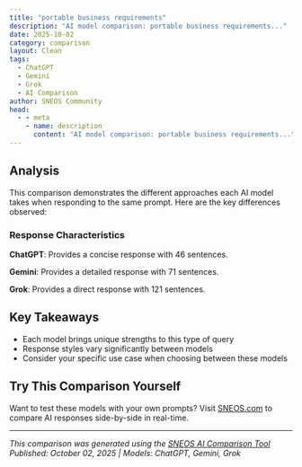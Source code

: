 ```yaml
---
title: "portable business requirements"
description: "AI model comparison: portable business requirements..."
date: 2025-10-02
category: comparison
layout: Clean
tags:
  - ChatGPT
  - Gemini
  - Grok
  - AI Comparison
author: SNEOS Community
head:
  - - meta
    - name: description
      content: "AI model comparison: portable business requirements..."
---
```


<ChatComparison
  title="portable business requirements"
  prompt="portable business requirements"
  :responses='{"ChatGPT": "Certainly! Here is an overview of portable business requirements, which typically refer to the essential needs for running a business in a portable or mobile manner:\n\n### Portable Business Requirements\n\n1. **Mobility**\n - Devices: Lightweight laptops, tablets, or smartphones.\n - Accessories: Portable chargers, compact peripherals (keyboard, mouse).\n \n2. **Connectivity**\n - Reliable internet access via mobile hotspots, cellular data, or public Wi-Fi.\n - VPN for secure remote access to company networks.\n\n3. **Power Supply**\n - Portable battery packs/power banks.\n - Backup chargers or solar chargers for extended use.\n\n4. **Software \u0026 Tools**\n - Cloud-based applications for document editing, storage, and collaboration (e.g., Google Workspace, Microsoft 365).\n - Project management tools (e.g., Trello, Asana).\n - Communication tools (e.g., Zoom, Microsoft Teams, Slack).\n\n5. **Security**\n - VPN and secure access protocols.\n - Encrypted storage and communication.\n - Antivirus and malware protection on all devices.\n\n6. **Data Storage \u0026 Backup**\n - Cloud storage solutions (e.g., Dropbox, Google Drive).\n - Regular data backup routines.\n\n7. **Workspace Flexibility**\n - Portable stands or foldable desks.\n - Noise-cancelling headphones.\n - Comfortable, ergonomic portable office setups.\n\n8. **Legal \u0026 Compliance**\n - Digital signatures for contracts.\n - Compliance with data protection regulations (e.g., GDPR, HIPAA).\n\n9. **Financial Management**\n - Mobile banking apps.\n - Cloud-based accounting software.\n\n10. **Customer Relationship Management (CRM)**\n - Mobile-accessible CRM systems.\n\n### Summary\nTo run a portable business efficiently, you need the right combination of hardware, software, connectivity, security, and workspace flexibility. Cloud solutions and mobile devices are key to maintaining productivity on the go.\n\n---\n\nIf you meant something different by \u0022portable business requirements,\u0022 please provide more details!", "Gemini": "Okay, let\u0027s break down \u0022portable business requirements\u0022 and what that concept encompasses.\n\n**What are \u0022Portable Business Requirements\u0022?**\n\nIn essence, portable business requirements are business requirements that are:\n\n* **Clearly Defined:** They\u0027re unambiguous, specific, and leave little room for interpretation. Everyone understands what the requirement means.\n* **Technology-Agnostic (Ideally):** They focus on *what* the business needs, not *how* it should be implemented technologically. This allows for flexibility in choosing the best technology solution. (Sometimes, a specific technology *is* part of the requirement, but that should be minimized.)\n* **Context-Independent (To a Degree):** While all requirements are context-specific to some extent, portable requirements are written in a way that minimizes their dependence on a particular project, system, or implementation. They should be understandable and relevant even if the surrounding context changes.\n* **Reusable:** They can be applied to different projects, systems, or parts of the organization without significant modification.\n* **Maintainable:** They are easy to update and modify as the business evolves. Their clear definition makes it easier to understand the impact of changes.\n* **Testable:** They are written in a way that allows them to be easily tested and validated.\n\n**Why are Portable Business Requirements Important?**\n\n* **Reduced Redundancy:** Instead of re-writing the same requirement for every project, you can reuse existing, well-defined requirements. This saves time and effort.\n* **Improved Consistency:** Using the same requirements across different systems or projects ensures a more consistent user experience and business processes.\n* **Faster Project Delivery:** Having a library of pre-defined requirements can speed up the requirements gathering and analysis phase of projects.\n* **Lower Development Costs:** Reduced ambiguity and improved consistency can lead to fewer errors and rework during development.\n* **Better Communication:** Clear, well-defined requirements improve communication between stakeholders, developers, and testers.\n* **Increased Agility:** The ability to reuse and modify requirements quickly makes the business more agile and responsive to change.\n* **Improved Traceability:** It\u0027s easier to trace requirements back to their original source and to the business goals they support when requirements are well-defined and portable.\n* **Easier Integration:** When all systems are running to the same standards of business process requirements, they are easier to integrate.\n\n**Examples of Portable Business Requirements (and Non-Portable Counterparts):**\n\nLet\u0027s say we\u0027re talking about an e-commerce system:\n\n* **Non-Portable:** \u0022The shopping cart page should use the Bootstrap 5 CSS framework.\u0022 (Tied to a specific technology)\n* **Portable:** \u0022The system must allow customers to easily view the items they have added to their shopping cart.\u0022 (Focuses on the *what* and allows for different implementation options)\n\n* **Non-Portable:** \u0022The \u0027Submit Order\u0027 button should be green.\u0022 (Too specific)\n* **Portable:** \u0022The system must provide a clear and prominent way for customers to submit their order.\u0022\n\n* **Non-Portable:** \u0022The order processing system must use the \u0027OrderProcessingService\u0027 component.\u0022 (Tied to a specific component in a specific system)\n* **Portable:** \u0022The system must process orders in a timely manner, ensuring that the customer is notified of order confirmation, shipment, and delivery.\u0022\n\n* **Non-Portable:** \u0022The \u0027discount_code\u0027 field in the database must be validated against the \u0027discount_codes\u0027 table.\u0022 (Implementation Detail)\n* **Portable:** \u0022The system must validate discount codes to ensure they are valid and applicable to the customer\u0027s order.\u0022\n\n**How to Write Portable Business Requirements:**\n\n1. **Focus on the \u0022What,\u0022 Not the \u0022How\u0022:** Describe the business need or problem being solved, rather than specifying how it should be implemented.\n2. **Use Clear and Concise Language:** Avoid jargon and technical terms that may not be understood by all stakeholders.\n3. **Use the \u0022Must\u0022 and \u0022Shall\u0022 Keywords:** Use these keywords to indicate mandatory requirements. Avoid vague words like \u0022should\u0022 or \u0022may.\u0022\n4. **Make Requirements Testable:** Write requirements in a way that allows them to be easily tested and validated.\n5. **Use a Standard Template:** Using a template for writing requirements can help ensure consistency and completeness. Common templates include:\n * **User Story Format:** \u0022As a [user type], I want [goal] so that [benefit].\u0022\n * **Structured Format:**\n * Requirement ID\n * Requirement Name\n * Description\n * Rationale\n * Priority\n * Acceptance Criteria\n6. **Prioritize Requirements:** Prioritize requirements based on their importance to the business.\n7. **Review and Validate:** Have stakeholders review and validate the requirements to ensure they are accurate and complete.\n8. **Maintain a Requirements Repository:** Store requirements in a central repository (e.g., a requirements management tool) so they can be easily accessed and reused.\n9. **Use a Glossary of Terms:** Define any terms that may be ambiguous or unfamiliar to stakeholders.\n10. **Avoid Implementation Details:** Don\u0027t bake-in specific code, specific software, and technical parameters into the requirements. Let the developers figure out the best approach.\n11. **Keep it simple:** Portable requirements are also easily understood and easily communicated.\n\n**Tools and Techniques:**\n\n* **Requirements Management Tools:** (e.g., Jira, Azure DevOps, Jama Connect, Polarion ALM, ReqView) These tools help you manage, track, and trace requirements.\n* **Use Case Modeling:** Use cases can help you capture the interactions between users and the system, which can then be used to derive portable business requirements.\n* **Business Process Modeling:** Modeling business processes can help you identify the core business requirements that are needed to support those processes.\n* **User Story Mapping:** This technique helps you visualize the user journey and identify the requirements that are needed to support each step.\n* **Prototypes and Mockups:** Creating prototypes and mockups can help you validate requirements and ensure that they meet the needs of the business.\n\n**Challenges:**\n\n* **Achieving the Right Level of Abstraction:** It can be difficult to strike the right balance between being too specific and being too general.\n* **Maintaining Requirements Over Time:** As the business evolves, requirements may need to be updated or modified.\n* **Getting Stakeholder Buy-in:** It can be challenging to get all stakeholders to agree on the requirements.\n* **Resistance to change:** People might be used to creating requirements a specific way, and it can be difficult to get them to adopt a new approach.\n\n**In summary, portable business requirements are a key ingredient for successful software development and business transformation. By focusing on clarity, reusability, and testability, you can significantly improve the efficiency and effectiveness of your projects.**\n", "Grok": "Creating a **Portable Business Requirements** document or framework refers to defining the needs and specifications for a portable or mobile business operation, such as a mobile app, a pop-up shop, a food truck, or any business model designed for flexibility and mobility. Below, I outline a general structure and key components for defining portable business requirements. If you are referring to something more specific (e.g., software or hardware portability), please clarify.\n\n---\n\n### **Portable Business Requirements Document (BRD)** \nA Portable Business Requirements Document outlines the goals, operational needs, and constraints of a business model that prioritizes mobility, scalability, and adaptability. Here\u2019s a breakdown of key sections and considerations:\n\n#### **1. Business Overview**\n- **Business Name and Concept**: Briefly describe the business idea (e.g., food truck, mobile barber shop, portable tech repair service).\n- **Mission and Vision**: Define the purpose and long-term goals of the portable business.\n- **Target Market**: Identify the customer base (demographics, location preferences, behaviors).\n- **Unique Selling Proposition (USP)**: Highlight what makes this portable business stand out (e.g., convenience, lower overhead costs, niche offerings).\n\n#### **2. Operational Requirements**\n- **Mobility Needs**:\n - Type of portable setup (e.g., vehicle-based like a food truck, tent/pop-up stand, or digital app).\n - Transportation and storage solutions for equipment or inventory.\n - Power and connectivity needs (e.g., portable generators, mobile data for POS systems).\n- **Location Flexibility**:\n - Identify potential operating locations (e.g., festivals, markets, street corners).\n - Legal permits and zoning requirements for operating in different areas.\n - Ability to relocate quickly based on demand or events.\n- **Scalability**:\n - Plans for expanding to multiple portable units or\u8986\u76D6 larger areas.\n - Strategies for adapting to seasonal or event-based demand.\n\n#### **3. Technology Requirements**\n- **Mobile Tools and Systems**:\n - Point of Sale (POS) systems compatible with mobile devices (e.g., Square, Shopify POS).\n - Inventory tracking software for on-the-go stock management.\n - Customer relationship management (CRM) tools for mobile businesses.\n- **Communication**:\n - Reliable internet access (e.g., mobile hotspots or 5G).\n - Tools for real-time customer communication (e.g., WhatsApp, social media apps).\n- **Digital Presence**:\n - Website or app for online orders/bookings.\n - Social media strategy to announce locations and promotions in real-time.\n - GPS integration for customers to find the business location (e.g., Google Maps updates).\n\n#### **4. Financial Requirements**\n- **Startup Costs**:\n - Initial investment for portable infrastructure (e.g., vehicle, equipment, branding).\n - Licensing, permits, and insurance costs.\n- **Operating Costs**:\n - Fuel or transportation expenses.\n - Maintenance of portable assets.\n - Marketing and promotional activities.\n- **Revenue Model**:\n - Pricing strategy for products/services.\n - Multiple revenue streams (e.g., direct sales, online orders, partnerships with events).\n\n#### **5. Legal and Compliance Requirements**\n- **Permits and Licenses**:\n - Business operation licenses for mobile setups.\n - Health and safety certifications (if applicable, e.g., food handling for food trucks).\n - Parking and operating permits for specific locations.\n- **Insurance**:\n - Coverage for mobile assets (e.g., vehicle insurance for a food truck).\n - Liability insurance for customer interactions.\n- **Local Regulations**:\n - Compliance with local laws regarding noise, waste disposal, and operating hours.\n\n#### **6. Marketing and Customer Engagement**\n- **Branding**:\n - Portable signage and visually appealing setups to attract attention.\n - Consistent branding across physical and digital touchpoints.\n- **Customer Outreach**:\n - Use of social media to update customers on daily locations and specials.\n - Participation in local events or collaborations with other businesses.\n- **Feedback Mechanism**:\n - Tools to collect customer feedback on the go (e.g., QR codes linking to surveys).\n - Quick response strategies for customer inquiries via mobile apps or messaging.\n\n#### **7. Risk Management**\n- **Operational Risks**:\n - Weather conditions affecting outdoor setups.\n - Equipment breakdowns or technical issues.\n- **Financial Risks**:\n - Inconsistent foot traffic or demand in certain locations.\n - High fuel or maintenance costs.\n- **Mitigation Strategies**:\n - Backup power and equipment.\n - Diversified income sources (e.g., online sales).\n - Data analysis to identify high-traffic areas.\n\n#### **8. Human Resources**\n- **Staffing Needs**:\n - Number of staff required for mobile operations.\n - Roles and responsibilities (e.g., driver, cashier, service provider).\n- **Training**:\n - Training on portable equipment and customer service.\n - Safety training for mobile operations.\n- **Scheduling**:\n - Flexible schedules to accommodate varying locations and events.\n - Communication tools for remote coordination.\n\n#### **9. Performance Metrics**\n- **Key Performance Indicators (KPIs)**:\n - Daily sales and foot traffic.\n - Customer acquisition and retention rates.\n - Cost per location or event.\n- **Evaluation Tools**:\n - Analytics from POS systems or social media.\n - Customer feedback and reviews.\n\n#### **10. Future Growth and Adaptation**\n- **Expansion Plans**:\n - Adding more portable units or vehicles.\n - Exploring new markets or regions.\n- **Innovation**:\n - Incorporating new technologies (e.g., drone delivery, advanced mobile apps).\n - Adapting offerings based on customer trends and feedback.\n\n---\n\n### **Key Considerations for a Portable Business**\n1. **Cost-Effectiveness**: Portable businesses often aim for lower overheads compared to traditional brick-and-mortar setups. Focus on minimizing costs while maintaining quality.\n2. **Customer Accessibility**: Ensure the business can reach customers easily and communicate location changes effectively.\n3. **Adaptability**: Be prepared to pivot based on demand, location restrictions, or unforeseen challenges.\n4. **Technology Integration**: Leverage mobile-friendly tools to streamline operations and enhance customer experience.\n\nIf you\u0027re looking for a more specific focus, such as requirements for a portable software solution or hardware, or a particular type of mobile business, let me know, and I can tailor this further!"}' 
  published-date="01:24"
/>

## Analysis

This comparison demonstrates the different approaches each AI model takes when responding to the same prompt. Here are the key differences observed:

### Response Characteristics

**ChatGPT**: Provides a concise response with 46 sentences. 

**Gemini**: Provides a detailed response with 71 sentences. 

**Grok**: Provides a direct response with 121 sentences. 

## Key Takeaways

- Each model brings unique strengths to this type of query
- Response styles vary significantly between models
- Consider your specific use case when choosing between these models

## Try This Comparison Yourself

Want to test these models with your own prompts? Visit [SNEOS.com](https://sneos.com) to compare AI responses side-by-side in real-time.

---

*This comparison was generated using the [SNEOS AI Comparison Tool](https://sneos.com)*
*Published: October 02, 2025 | Models: ChatGPT, Gemini, Grok*
